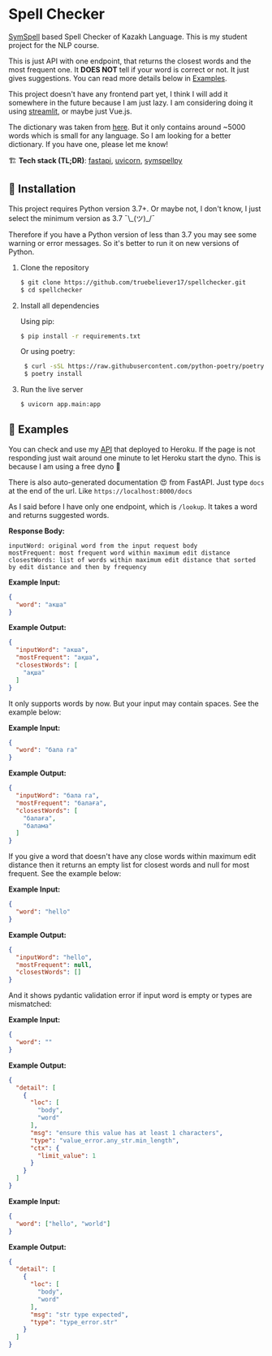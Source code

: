 # Spell Checker
[SymSpell](https://github.com/wolfgarbe/SymSpell) based Spell Checker of Kazakh Language. This is my student project for the NLP course.

This is just API with one endpoint, that returns the closest words and the most frequent one. It **DOES NOT** tell if your word is correct or not. It just gives suggestions. You can read more details below in [Examples](https://github.com/truebeliever17/spellchecker#-examples).

This project doesn't have any frontend part yet, I think I will add it somewhere in the future because I am just lazy. I am considering doing it using [streamlit](https://streamlit.io/), or maybe just Vue.js. 

The dictionary was taken from [here](https://github.com/hermitdave/FrequencyWords). But it only contains around ~5000 words which is small for any language. So I am looking for a better dictionary. If you have one, please let me know!

🏗 **Tech stack (TL;DR)**: [fastapi](https://github.com/tiangolo/fastapi), [uvicorn](https://github.com/encode/uvicorn), [symspellpy](https://github.com/mammothb/symspellpy)

## 🔮 Installation

This project requires Python version 3.7+. Or maybe not, I don't know, I just select the minimum version as 3.7 ¯\\_(ツ)\_/¯

Therefore if you have a Python version of less than 3.7 you may see some warning or error messages. So it's better to run it on new versions of Python.

1. Clone the repository
    ```sh
    $ git clone https://github.com/truebeliever17/spellchecker.git
    $ cd spellchecker
    ```

2. Install all dependencies

   Using pip:
    ```sh
    $ pip install -r requirements.txt
    ```
   Or using poetry:
   ```sh
    $ curl -sSL https://raw.githubusercontent.com/python-poetry/poetry/master/get-poetry.py | python -
    $ poetry install
    ```
    
3. Run the live server
     ```sh
    $ uvicorn app.main:app
    ```
    
## 🧿 Examples

You can check and use my [API](https://symspellchecker.herokuapp.com/) that deployed to Heroku. If the page is not responding just wait around one minute to let Heroku start the dyno. This is because I am using a free dyno 🍜

There is also auto-generated documentation 😍 from FastAPI. Just type `docs` at the end of the url. Like `https://localhost:8000/docs`

As I said before I have only one endpoint, which is `/lookup`. It takes a word and returns suggested words.

__Response Body:__
```
inputWord: original word from the input request body
mostFrequent: most frequent word within maximum edit distance
closestWords: list of words within maximum edit distance that sorted by edit distance and then by frequency
```

__Example Input:__
```json
{
  "word": "акша"
}
```

__Example Output:__
```json
{
  "inputWord": "акша",
  "mostFrequent": "ақша",
  "closestWords": [
    "ақша"
  ]
}
```


It only supports words by now. But your input may contain spaces. See the example below:

__Example Input:__
```json
{
  "word": "бала га"
}
```

__Example Output:__
```json
{
  "inputWord": "бала га",
  "mostFrequent": "балаға",
  "closestWords": [
    "балаға",
    "балама"
  ]
}
```

If you give a word that doesn't have any close words within maximum edit distance then it returns an empty list for closest words and null for most frequent. See the example below:

__Example Input:__
```json
{
  "word": "hello"
}
```

__Example Output:__
```json
{
  "inputWord": "hello",
  "mostFrequent": null,
  "closestWords": []
}
```

And it shows pydantic validation error if input word is empty or types are mismatched:

__Example Input:__
```json
{
  "word": ""
}
```

__Example Output:__
```json
{
  "detail": [
    {
      "loc": [
        "body",
        "word"
      ],
      "msg": "ensure this value has at least 1 characters",
      "type": "value_error.any_str.min_length",
      "ctx": {
        "limit_value": 1
      }
    }
  ]
}
```

__Example Input:__
```json
{
  "word": ["hello", "world"]
}
```

__Example Output:__
```json
{
  "detail": [
    {
      "loc": [
        "body",
        "word"
      ],
      "msg": "str type expected",
      "type": "type_error.str"
    }
  ]
}
```

